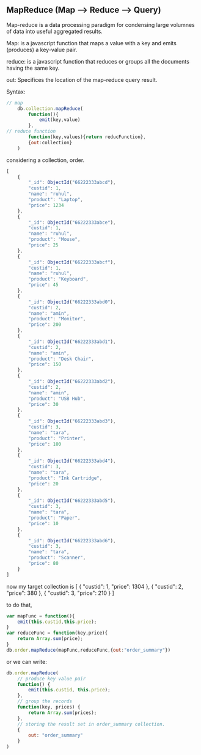 ## MapReduce (Map --> Reduce --> Query)

Map-reduce is a data processing paradigm for condensing large volumnes of data into useful aggregated results.

Map: is a javascript function that maps a value with a key and 
emits (produces) a key-value pair. 

reduce: is a javascript function that reduces or groups all the documents having the same key.

out: Specifices the location of the map-reduce query result.


Syntax:
```javascript
// map
    db.collection.mapReduce(
        function(){
            emit(key,value)
        }, 
// reduce function
        function(key,values){return reducFunction}, 
        {out:collection}
    )
```

considering a collection, order.

```javascript
[
    {
        "_id": ObjectId("66222333abcd"),
        "custid": 1,
        "name": "ruhul",
        "product": "Laptop",
        "price": 1234
    },
    {
        "_id": ObjectId("66222333abce"),
        "custid": 1,
        "name": "ruhul",
        "product": "Mouse",
        "price": 25
    },
    {
        "_id": ObjectId("66222333abcf"),
        "custid": 1,
        "name": "ruhul",
        "product": "Keyboard",
        "price": 45
    },
    {
        "_id": ObjectId("66222333abd0"),
        "custid": 2,
        "name": "amin",
        "product": "Monitor",
        "price": 200
    },
    {
        "_id": ObjectId("66222333abd1"),
        "custid": 2,
        "name": "amin",
        "product": "Desk Chair",
        "price": 150
    },
    {
        "_id": ObjectId("66222333abd2"),
        "custid": 2,
        "name": "amin",
        "product": "USB Hub",
        "price": 30
    },
    {
        "_id": ObjectId("66222333abd3"),
        "custid": 3,
        "name": "tara",
        "product": "Printer",
        "price": 100
    },
    {
        "_id": ObjectId("66222333abd4"),
        "custid": 3,
        "name": "tara",
        "product": "Ink Cartridge",
        "price": 20
    },
    {
        "_id": ObjectId("66222333abd5"),
        "custid": 3,
        "name": "tara",
        "product": "Paper",
        "price": 10
    },
    {
        "_id": ObjectId("66222333abd6"),
        "custid": 3,
        "name": "tara",
        "product": "Scanner",
        "price": 80
    }
]

```


now my target collection is [
    {
        "custid": 1,
        "price": 1304
    },
    {
        "custid": 2,
        "price": 380
    },
    {
        "custid": 3,
        "price": 210
    }
]

to do that,

```javascript
var mapFunc = function(){
    emit(this.custid,this.price);
}
var reduceFunc = function(key,price){
    return Array.sum(price);
}
db.order.mapReduce(mapFunc,reduceFunc,{out:"order_summary"})
```

or we can write:

```javascript
db.order.mapReduce(
    // produce key value pair
    function() {
        emit(this.custid, this.price);
    },
    // group the records
    function(key, prices) {
        return Array.sum(prices);
    },
    // storing the result set in order_summary collection. 
    {
        out: "order_summary"
    }
)

```
